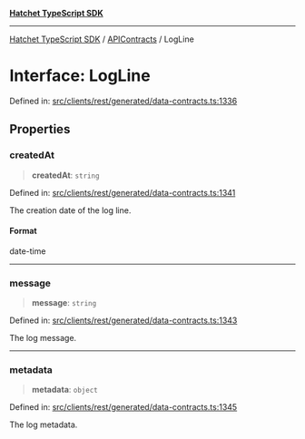 [**Hatchet TypeScript SDK**](../../../../README.md)

***

[Hatchet TypeScript SDK](../../../../README.md) / [APIContracts](../README.md) / LogLine

# Interface: LogLine

Defined in: [src/clients/rest/generated/data-contracts.ts:1336](https://github.com/hatchet-dev/hatchet/blob/0288a24f2e9f14787135b399bd47182f4d1260d9/sdks/typescript/src/clients/rest/generated/data-contracts.ts#L1336)

## Properties

### createdAt

> **createdAt**: `string`

Defined in: [src/clients/rest/generated/data-contracts.ts:1341](https://github.com/hatchet-dev/hatchet/blob/0288a24f2e9f14787135b399bd47182f4d1260d9/sdks/typescript/src/clients/rest/generated/data-contracts.ts#L1341)

The creation date of the log line.

#### Format

date-time

***

### message

> **message**: `string`

Defined in: [src/clients/rest/generated/data-contracts.ts:1343](https://github.com/hatchet-dev/hatchet/blob/0288a24f2e9f14787135b399bd47182f4d1260d9/sdks/typescript/src/clients/rest/generated/data-contracts.ts#L1343)

The log message.

***

### metadata

> **metadata**: `object`

Defined in: [src/clients/rest/generated/data-contracts.ts:1345](https://github.com/hatchet-dev/hatchet/blob/0288a24f2e9f14787135b399bd47182f4d1260d9/sdks/typescript/src/clients/rest/generated/data-contracts.ts#L1345)

The log metadata.

